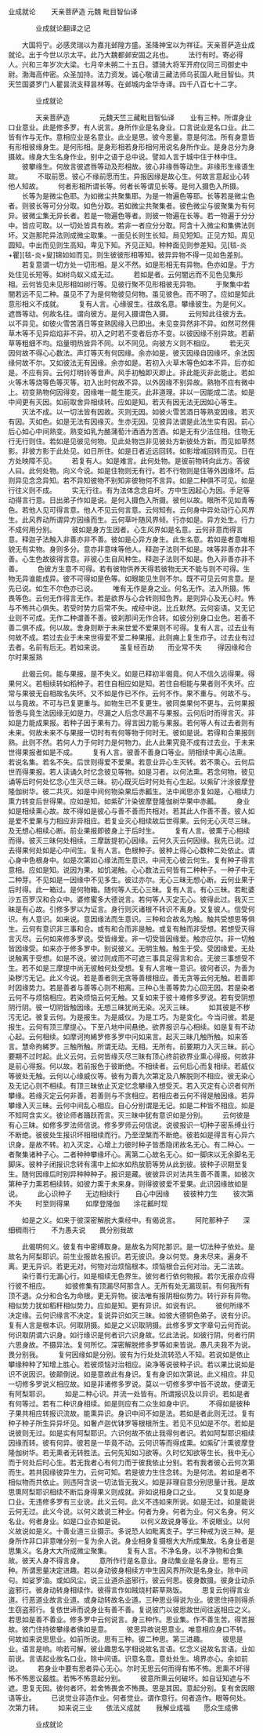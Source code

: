   业成就论
　　天亲菩萨造  元魏 毗目智仙译




　　　　业成就论翻译之记

　　大国将宁。必感灵瑞以为嘉兆邺隍方盛。圣降神宝以为祥征。天亲菩萨造业成就论。出于今世以示太平。此乃大魏都邺安固之兆也。
　　法行有时。寄必得人。兴和三年岁次大梁。七月辛未朔二十五日。骠骑大将军开府仪同三司御史中尉。渤海高仲密。众圣加持。法力资发。诚心敬请三藏法师乌苌国人毗目智仙。共天竺国婆罗门人瞿昙流支释昙林等。在邺城内金华寺译。四千八百七十二字。

　　　　业成就论

　　　　天亲菩萨造
　　　　元魏天竺三藏毗目智仙译
　　业有三种。所谓身业口业意业。此是修多罗。有人说言。身所作业是名身业。口言说业是名口业。此二皆有作与无作。意相应业是名意业。此业是思。彼今思量。意是何法。所有身意皆有形相彼缘身生。是何形相。是身形相若身形相何用说名身所作业。是身总分为身摄故。缘身大生名身作业。别中之语于总中说。譬如人言于城中住于林中住。
　　彼攀缘生。何故言彼遮唇等动及形相故。彼心非缘唇等动生。非缘形生缘语生故。
　　不取前愿。彼心不缘前愿而生。异报因缘是故心生。何故言意起业心转他人知故。
　　何者形相所谓长等。何者长等谓见长等。是何入摄色入所摄。
　　长等为是微尘色耶。为如微尘共聚集耶。为是一物遍色等耶。长等若是微尘色者。则彼长等可分分取。如色分取。若如微尘共聚集者。彼色微尘与彼聚集为有何异。彼微尘集无异长者。若是一物遍色等者。则彼一物遍在长等。若一物遍于分分中。皆应可取。以一切处皆具有故。若非一者应分分取。阿含十入微尘和集佛法则坏。又迦那陀异法则成微尘取集。一面见长则生长知。局见短知。正见方知。周见圆知。中出而见则生高知。卑见下知。齐见正知。种种面见则参差知。见[毯-炎+瞿][毯-炎+叟]锦如如而见。则生彼彼形相等知。彼异异物不得一见如色差别。
　　若复意谓一切方处一切形相。是义不然。如是形相无有异物。色亦如是。于方处住见长短等。如树鸟蚁义成无过。
　　若如是者。云何闇远而不见色见集形相。云何皆见未见形相如树行等。见彼行聚不见形相彼无异物。
　　于聚集中若闇若远不见二种。虽见不了为是何物彼见何物。虽见彼色。而不明了。应如是知此意形相义不成就。
　　复有人言。心缘彼生。往故名意。攀缘彼生。为是何义。遮唇等动。何故名往。谓向彼方。是何入摄谓色入摄。
　　云何知此往彼方去。以不异见。如彼火雪苦酒日等变熟因缘入已即出。未见变异然非不异。如然可然佣草木等不见异焰焰非不异。初入之时若不变者后亦不变。以彼因缘不别异故。若薪草等粗细不均。焰量明热皆异不同。以不同见。向彼方义则不相应。
　　若无灭因何故不得心心数法。声灯等灭有何因缘。余亦如是。彼灭因缘自因缘坏。余法因缘何故不尔。又如彼法无有因缘。余亦如是。若初入火草木等色如本不异。后亦如是。不应有异。云何灯明铃等音声。风手初触即灭即止。非此能灭非此能止。若如火等木等烧等色等灭等。初入出时何故不异。以外因缘不别异故。熟物不应有微中上。初变熟物何因得变。因缘唯一能生能灭。此非道理。非以一因能成二法。如是中间更有灭因。如前取舍异相续转。应如是知。若灭有因无法无因如心等生。
　　灭法不成。以一切法皆有因故。灭则无因。如彼火雪苦酒日等熟变因缘。若灭有因。灭如色。如是无法有因缘灭。生亦无因。见彼异法谓是此法生实有因。前心后心如心中间熟变。熟变如乳为酪蒲萄汁酒酒为苦酒。如是无有少法住相。住物无行无行则住。若如是见彼见何物。见此处物岂非见彼处方新彼处方新。而见如草然影。非彼方影于此处见。如日所住。如是日者近远回转。如影增减回转而见。日在方处映障不见。
　　若复有人。如是难言。此何处物。是彼前物转向此方。答彼人曰。此何处物。向义今说。如是住物则无有行。若不行物则是住等外因缘坏。后则异见念念异知。若不异知彼物不别知非彼物何不言异。如是二种俱不可见。如是行往义则不成。
　　实无行往。有为法体念念自坏。方中生因起心为因。手足等动得言行意。日出弟子作如是说。是何入摄色入所摄。彼何以故。眼所不见如青等色。若他人见可得言意。他人不见云何言意。云何知有。云何身中异处动行心风界生。此风界动所谓异方因缘而生。云何草叶随风界倾。行亦如是。异方处生。行力不成何用分别。
　　彼如是身方生因者。心生风界如是名意。云何非意而得言意。释迦子法触入非善亦非不善。彼如是心异方身生。此生名意。若如是者意唯相貌无有实物。身则多分。意亦非意味等他人。释迦子法则不如是。味等非善亦非不善。心生色故彼得言意。非彼心生自风种生。释迦子法则不如是。色入非善亦非不善。
　　色彼方生意不可得。若有彼物供养天得若彼物无天不能与则不可得。生物无异谁能成异。彼不可得如是色等。如眼能见生则不尔。既不可见云何言意。是先已说。如生不尔色亦已说。
　　唯有无作是身之业。何名无作。法入所摄。怖畏等色。云何无作得言无作。若是欲界与心合转则知色界。是则异心及无心时。怖与不怖共心俱失。若受时势力后常不失。戒经中说。比丘默然。云何妄语。又无记业则不可成。无作二种谓善不善。彼刹那间无作合转。如彼分别身口业色。若善不善二俱不成。何以故。舍身则断于未来世爱不爱果则不可得。复有人言。过去业有何故不成。若过去业于未来世得爱不爱二种果报。此则痈上复生疖子。过去业有过去者。名前有后无。若如来说。
　　虽复经百劫　　而业常不失
　　得因缘和合　　尔时果报熟

　　此偈云何。能与果报。是不失义。如是已释初半偈竟。何人不信久远得果。得果何义。若相续转如稻种子。若住自相应如是知。若住自相能与果者则不失坏。应常与果彼无自相故名失坏。又不如是作已不作。云何不作。果不重与。何故不与。以与竟故。不可与已复更重与。如物生已不复更生。彼同类果何不更与。云何果报皆悉与竟生法因缘无如是力。尽漏之人后念尽漏不与果报。云何后时而得言灭。非如是力能成果报。若种子因于果有力。得言因力能与果报。若何等人有过去者则有未来。何故未来不与果报一切时有有何等物于何时无。彼如是说。若得和合果报则熟。此则不然。若何人力于何时力是何物力。此人此果究竟不成有过去业。于未来世得果报者如是不成。
　　复有人言。彼善不善身口等业。阴相续中离心法熏。若说名集。若名不失。后世则得爱不爱果。若意业异心生灭转。若不熏心。云何后世而得果报。若人读诵久时忆念彼见等物。如是习者。以何法熏。若念何物。彼见诵等后时何处忆念心生灭尽三昧。初心既灭后时何处有心生起。以紫矿汁涂彼摩登隆伽树华。彼二共灭。如是中间何物染果后赤瓤生。法中闻思亦复如是。心相续力熏力转变后世得果。应如是知。如紫矿汁染彼摩登隆伽树华果中赤瓤。
　　身业如是相续熏心故。故不得如是彼心与善不善而共相对。若其此人作善不善。彼人如是爱不爱果与力相应非异相应。若复业灭心相续故后世得果。云何无心灭尽三昧。及无想心相续心断。前业果报即彼身上于后时生。
　　复有人言。彼熏于心相续而得。彼灭三昧何处相续。三摩跋提初心因缘。云何久灭云何因缘。我先已说。过去得果何处如是心中间生。复有人言。色根种子。彼种上得心心数种二处依止。谓心身中色根身中。如是次第如心缘法而生意识。中间无心彼云何生。复有种子得言意相。应如是知。说因为果。如饥渴触。心心数法云何皆有二种种子。一种子中无二种芽。不见如是一因缘中不见多生。彼过亦尔。无心三昧无想心断。云何业果于后时得。此一箱过。是何物箱。随何等人无心三昧。复有人言。有心三昧。若毗婆沙五百罗汉和合众中。婆修蜜多大德说言。若何等人灭定无心。彼得此过。我灭三昧是有心故。引修多罗以为证言。身行则灭诸根不转识不离身。又复彼人。信受何识。有人意识。如来说。意因缘法而生意识。三种和合故名为触。触共受想思等俱生。云何有意识非三事和合。或有和合而非是触。或复有触而非受想。若想受灭得言灭尽。云何如来修多罗说。受皆缘爱。非一切受皆因缘爱。触亦应尔。非一切触皆因缘受。如来亦于修多罗中。别说彼义。无明生触。触生于受。受因缘爱。无处说触离于受想。如是不说。彼过则成而不可遮三事具足得言和合。无彼三事想受不生。若不如是三摩提中尚无彼触何处受想。复有人言唯一意识。彼何者识。为善为染秽污无记。此义今说。若是善者则无贪等善根相应。善无贪等云何无触。若善即时因缘势力。若是善者与善等心则不相离。三种心生善等势力心回无因。若是染者云何不与烦恼相应。若染烦恼云何无触。又复如来于彼十难修多罗说。若有受阴想阴行阴。彼一切阴皆触因缘。无想三昧犹尚无染。况灭三昧。
　　如其彼是不秽污无记。彼复云何。为是报生。为是威仪。为是工巧。为是变化。今当问彼。若是报生。云何有顶三摩提心。下至八地中间悬绝。欲界报识与心相续。如是复有不动心起。云何相续。如摩诃拘絺罗修多罗中问如来言。起灭三昧几触所触。如来答言。慧命拘絺罗。三触所触。所谓无动。无相。无所有。前要期力入灭三昧。前心要期不过时起。此义云何。云何皆缘灭尽三昧有顶心终前欲界业熏心得报。何故非是前心得报。何以故。若前报色于彼断绝。不相续者。云何后心而复相续。若威仪等彼处无触。云何以心缘威仪等。彼有为善九次第定及八解脱则不相应。彼无染心及无记心则不相续。有顶三昧依止灭定忆念攀缘入想受灭。若入灭定有心识者何所攀缘。若缘灭定云何非善。若善则与不贪相应。若相应者云何不得是触因缘。若异攀缘入灭三昧。云何中间乱心相应。自心分别谓是无记。如是二种皆不相应。如是不知阿含实义。彼论师者踊跃而言。灭三昧中犹有意识如是分别。
　　云何彼是有心三昧。如修多罗法师信说。修多罗师云何信说。说彼报识一切种子密系缚业行不断绝。彼彼处生报识坏相相续而行。乃至涅槃而不断绝。彼若如是得言有心异六识身。是故不转。初入灭定。心增上力彼时种子皆悉隐闭故名无心。有二种心。一者聚集诸种子心。二者种种攀缘坏心。离第二心故名无心。如一脚床以无余脚名无脚床。彼种子闭报识念转有濡中上如水如热放箭等势从此到彼。彼种子识期至复生。随何因缘后时别异种种种子。报识是藏。彼彼异识对法共生善不善熏。如彼次第种子力熏若相续转。如彼力熏于未来身。则得彼彼爱不爱果。此识因缘故如是说。
　　此心识种子　　无边相续行
　　自心中因缘　　彼彼种力生
　　彼次第不失　　时至则得果
　　如摩登隆伽　　涂花瓤时现

　　如是之义。如来于彼深密解脱大乘经中。有偈说言。
　　阿陀那种子　　深细稠雨行
　　不为愚夫说　　畏分别我故

　　此偈明何义。彼复有中密缚取身。是故名为阿陀那识。是一切法种子依处。是故名为阿梨耶识。前生业报故名报识。若无彼识。身以何觉。身未尽来。遍身不离。更无异识。若更无对。何物对治烦恼根本。烦恼根合云何对治。无二法故。
　　染行善行无漏心行。如是相续无色界生。彼何者行依何物报。若尔无报亦应得行彼不相应。
　　如彼修集有顶漏尽阿那含人。无所有处无漏现前。有何我所有顶不退。众分和合名为命根。更无异物。彼法唯有报阴相似势力。转行非有异物。相似势力犹如稻秆相似势力。应如是知。更有异识。如说有识。
　　彼何所缘不决定缘。云何识缘言不决定。复说异识如灭三昧。如彼大德铜色弟子。说有分识。复有人言是根本识。何取阴摄。如是之义识取阴摄。此修多罗文字章句云何而说。何识取阴谓六识身。如行缘识是何者识六识身故。忆此法说。如彼行阴。何者行阴六思身故。不摄异法。复何所忆。深密解脱修多罗等如来皆说。愚凡夫我不为说。畏分别我。
　　复何因缘如是分别。彼有为行处处流转恐人不知。若说如是依止攀缘种种了知增上胜心。若彼烦恼对治相应。染净等说彼种子识。若以果比说如是识不说因识。彼颠倒说。如是意故此有身识。复有身识如次第说。此义相应。非见一切修多罗说义相应故。如是非诸修多罗说。莫以一切修多罗中皆不说故。便谓无有阿梨耶识。
　　如是二种心识。并流一处皆有。所谓报识及以异识。若如是者有何等过。若有二种识身相续。如是则应有二众生如身中识。
　　不得如是彼种子果共相应转报识流故。能熏异识。身识中间不如是法。若如是者此则无过。复有种子种子所生异异坏见。如奢卢迦优钵罗等根根所生。若见不见如是不尔。若如是说彼则无过。如是实有阿梨耶识。六识何故不依止我得何者识。若如阿梨耶识相续因缘而转。彼有何异。彼若是一毕竟不动。云何识等而得成熏。如紫矿汁熏彼摩登隆伽树华。若无熏者无转胜法。云何先知如习欲等。久时忆知欲等生长。我中无心而于何处后时心生。若无我者心有何力而于彼我依止分别。若有我者彼心云何次第而生。若共因缘彼异生力。云何可知。若是彼力生住念转。为是何法。若如是者不相似物而共依止。则违阿含说一切法皆无我义。如是非理自意分别思量计我。是故思熏阿梨耶识相续不断后身得果义则成就。非如说相身口之业。
　　又复如是身口业。无违修多罗有三业说。此义云何。此义不违如来所说。如是无过。如是能说云何无过。此义今说。以何义故说三种业。何者为身。何者为业。何义名身。何义名业。何者身业。如是口业亦如是说。
　　以何义故说身等业。不说眼业。以何义故说如是义。十善业道三业摄示。多说恐人如毗离支子。学三种戒为说三种。是身所作非口非意唯分别一复为余人说。身业相身复摄根大大所成集故。名身业者是思集义。名身大大所成微尘聚集。
　　复有人言。不净名身。以不净物和合集故。彼天人身不得言身。
　　意所作行是名意业。身动集业是名身业。思有三种。所谓思量决定进趣。若以身动彼身相续方中生因风界所吹是名身业。除中间句。如娑罗油。或如风尘。说三业道杀盗邪行。彼云何思。彼身数摄。彼身业动杀盗邪行。彼身动转身相续作。彼得言作如贼烧村薪草熟饭。
　　思复云何得言业道。行恶道业故言业道。或身动转故名业道。三种思业得说为业。彼思住持则得杀生窃盗邪行。复依世谛而说身业有善不善。复说彼门以彼思故世间往返相应之义。若思如是善不善业。修多罗中云何说言。身三种作。思业集。作不善生苦。得苦报故。彼门住持彼攀缘者佛如是意。
　　彼思异故说思意业。唯意相应身口不转。何故如来说思思业。如前所说。思有三种。彼二种思。第三进趣。
　　彼思是业。语言是响。响若可解。彼业趣思名字相说故名言语。忆念义说故名言语。业如前说。言语起业故名口业。除中间语。识意名意。意处处生。境界亦心。余如前说。
　　若身业中要有思者异心无心。尔时无思云何而得有怖不怖。思熏不坏得怖不怖思议最胜。若怖不怖意起分别。
　　彼意所熏云何破坏。如自证知遮与不遮。思复无因。彼何者坏。若舍怖畏舍不怖畏。思是其因。意起分别。复有舍因眼语等业。
　　已说觉业非造作业。何者觉业。谓作意行。何者造作。眼等何处。次第力转。
　　如来说三业　　依法义成就
　　我解业成福　　愿众生成佛


　　　　业成就论



